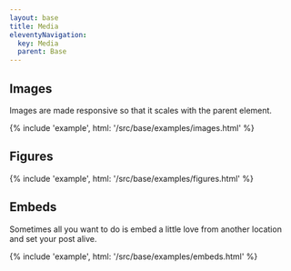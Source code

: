 ```yaml
---
layout: base
title: Media
eleventyNavigation:
  key: Media
  parent: Base
---
```


## Images

Images are made responsive so that it scales with the parent element.

{% include 'example', html: '/src/base/examples/images.html' %}

## Figures

{% include 'example', html: '/src/base/examples/figures.html' %}

## Embeds

Sometimes all you want to do is embed a little love from another location and set your post alive.

{% include 'example', html: '/src/base/examples/embeds.html' %}
